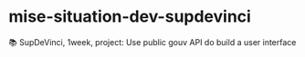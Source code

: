 # mise-situation-dev-supdevinci
📚 SupDeVinci, 1week, project: Use public gouv API do build a user interface
